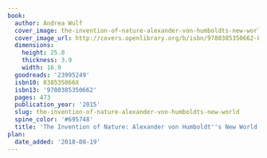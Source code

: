 ```yaml
---
book:
  author: Andrea Wulf
  cover_image: the-invention-of-nature-alexander-von-humboldts-new-world.jpg
  cover_image_url: http://covers.openlibrary.org/b/isbn/9780385350662-L.jpg
  dimensions:
    height: 25.0
    thickness: 3.9
    width: 16.9
  goodreads: '23995249'
  isbn10: 038535066X
  isbn13: '9780385350662'
  pages: 473
  publication_year: '2015'
  slug: the-invention-of-nature-alexander-von-humboldts-new-world
  spine_color: '#695748'
  title: 'The Invention of Nature: Alexander von Humboldt''s New World'
plan:
  date_added: '2018-08-19'
---
```

